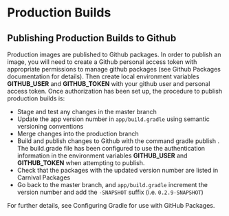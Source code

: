 # Production Builds

## Publishing Production Builds to Github

Production images are published to Github packages. In order to publish an image, you will need to create a Github personal access token with appropriate permissions to manage github packages (see Github Packages documentation for details). Then create local environment variables **GITHUB_USER** and **GITHUB_TOKEN** with your github user and personal access token.
Once authorization has been set up, the procedure to publish production builds is:

-   Stage and test any changes in the master branch
-   Update the app version number in `app/build.gradle` using semantic versioning conventions
-   Merge changes into the production branch
-   Build and publish changes to Github with the command gradle publish . The build.grade file has been configured to use the authentication information in the environment variables **GITHUB_USER** and **GITHUB_TOKEN** when attempting to publish.
-   Check that the packages with the updated version number are listed in Carnival Packages
-   Go back to the master branch, and `app/build.gradle` increment the version number and add the `-SNAPSHOT` suffix (i.e. `0.2.9-SNAPSHOT`)

For further details, see Configuring Gradle for use with GitHub Packages.
